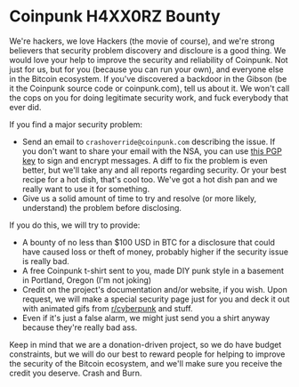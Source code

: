 # Coinpunk H4XX0RZ Bounty

We're hackers, we love Hackers (the movie of course), and we're strong believers that security problem discovery and discloure is a good thing. We would love your help to improve the security and reliability of Coinpunk. Not just for us, but for you (because you can run your own), and everyone else in the Bitcoin ecosystem. If you've discovered a backdoor in the Gibson (be it the Coinpunk source code or coinpunk.com), tell us about it. We won't call the cops on you for doing legitimate security work, and fuck everybody that ever did.

If you find a major security problem: 

* Send an email to `crashoverride@coinpunk.com` describing the issue. If you don't want to share your email with the NSA, you can use [this PGP key](http://kyledrake.net/pgpkey.txt) to sign and encrypt messages. A diff to fix the problem is even better, but we'll take any and all reports regarding security. Or your best recipe for a hot dish, that's cool too. We've got a hot dish pan and we really want to use it for something.
* Give us a solid amount of time to try and resolve (or more likely, understand) the problem before disclosing.

If you do this, we will try to provide:

* A bounty of no less than $100 USD in BTC for a disclosure that could have caused loss or theft of money, probably higher if the security issue is really bad.
* A free Coinpunk t-shirt sent to you, made DIY punk style in a basement in Portland, Oregon (I'm not joking)
* Credit on the project's documentation and/or website, if you wish. Upon request, we will make a special security page just for you and deck it out with animated gifs from [r/cyberpunk](http://reddit.com/r/cyberpunk) and stuff.
* Even if it's just a false alarm, we might just send you a shirt anyway because they're really bad ass.

Keep in mind that we are a donation-driven project, so we do have budget constraints, but we will do our best to reward people for helping to improve the security of the Bitcoin ecosystem, and we'll make sure you receive the credit you deserve. Crash and Burn.